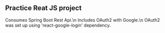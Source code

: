 ## Practice Reat JS project

Consumes Spring Boot Rest Api.\n
Includes OAuth2 with Google.\n 
OAuth2 was set up using 'react-google-login' dependency.
